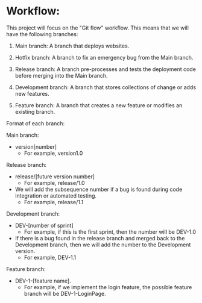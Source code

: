 # Workflow:
This project will focus on the "Git flow" workflow.
This means that we will have the following branches:

1. Main branch: A branch that deploys websites.

2. Hotfix branch: A branch to fix an emergency bug from the Main branch.

3. Release branch: A branch pre-processes and tests the deployment code before merging into the Main branch.

4. Development branch: A branch that stores collections of change or adds new features.

5. Feature branch: A branch that creates a new feature or modifies an existing branch. 

Format of each branch:

Main branch: 
- version[number] 
  - For example, version1.0

Release branch: 
- release/[future version number]  
  -  For example, release/1.0
- We will add the subsequence number if a bug is found during code integration or automated testing. 
  - For example, release/1.1

Development branch:
- DEV-[number of sprint] 
  - For example, if this is the first sprint, then the number will be DEV-1.0
- If there is a bug found in the release branch and merged back to the Development branch, then we will add the number to the Development version.
  - For example, DEV-1.1

Feature branch:
- DEV-1-[feature name]. 
  - For example, if we implement the login feature, the possible feature branch will be DEV-1-LoginPage.
